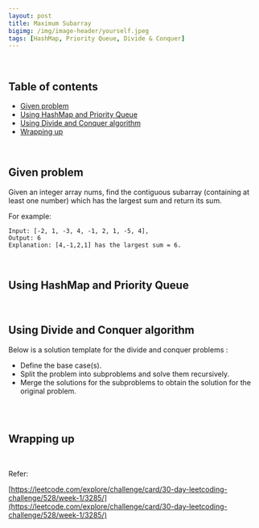 ```yaml
---
layout: post
title: Maximum Subarray
bigimg: /img/image-header/yourself.jpeg
tags: [HashMap, Priority Queue, Divide & Conquer]
---
```





<br>

## Table of contents
- [Given problem](#given-problem)
- [Using HashMap and Priority Queue](#using-hashmap-and-priority-queue)
- [Using Divide and Conquer algorithm](#using-divide-and-conquer-algorithm)
- [Wrapping up](#wrapping-up)


<br>

## Given problem

Given an integer array nums, find the contiguous subarray (containing at least one number) which has the largest sum and return its sum.

For example:

```
Input: [-2, 1, -3, 4, -1, 2, 1, -5, 4],
Output: 6
Explanation: [4,-1,2,1] has the largest sum = 6.
```

<br>

## Using HashMap and Priority Queue





<br>

## Using Divide and Conquer algorithm

Below is a solution template for the divide and conquer problems :
- Define the base case(s).
- Split the problem into subproblems and solve them recursively.
- Merge the solutions for the subproblems to obtain the solution for the original problem.

```java

```


<br>

## Wrapping up




<br>

Refer:

[https://leetcode.com/explore/challenge/card/30-day-leetcoding-challenge/528/week-1/3285/](https://leetcode.com/explore/challenge/card/30-day-leetcoding-challenge/528/week-1/3285/)